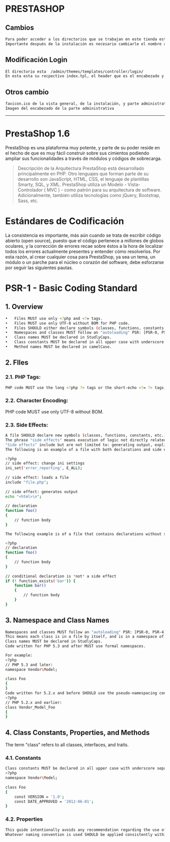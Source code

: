 # PRESTASHOP 
## Cambios
```sh
Para poder acceder a los directorios que se trabajan en este tienda está basada en PHP y tienen una extensión .tpl (marcador de sintaxis para plantillas de Aria para temas).
Importante después de la instalación es necesario cambiarle el nombre a la carpeta admin y eliminar la carpeta install
```
## Modificación Login
```sh
El directorio esta  /admin/themes/templates/controller/login/
En esta esta su recpectivo index.tpl, el header que es el encabezado y como tiene estructurado los directorios ,css y js  en este tiene el cambio de body  para mostrar una imagen de fondo, el contenido se encuentra en content.tpl que en esta la quitamos el personaje de prestashop y su versión
```
## Otros cambio  
```sh
favicon.ico de la vista general, de la instalación, y parte administrativa
Imagen del encabezado de la parte administrativa
```

--------------------------------------------------------------------------------------------------------------------------------------
# PrestaShop 1.6

PrestaShop es una plataforma muy potente, y parte de su poder reside en el hecho de que es muy fácil construir sobre sus cimientos podiendo ampliar sus funcionalidades a través de módulos y códigos de sobrecarga.
 > Descripción de la Arquitectura
PrestaShop está desarrollado principalmente en PHP. Otro lenguajes que forman parte de su desarrollo son JavaScript, HTML, CSS, el lenguaje de plantillas Smarty, SQL, y XML. PrestaShop utiliza un Modelo - Vista-Controlador ( MVC ) - como patrón para su arquitectura de software. Adicionalmente, también utiliza tecnologías como jQuery, Bootstrap, Sass, etc.

# Estándares de Codificación
La consistencia es importante, más aún cuando se trata de escribir código abierto (open source), puesto que el código pertenece a millones de globos oculares, y la corrección de errores recae sobre éstos a la hora de localizar todos los errores actualmente presentes y entender cómo resolverlos.
Por esta razón, al crear cualquier cosa para PrestaShop, ya sea un tema, un módulo o un parche para el núcleo o corazón del software, debe esforzarse por seguir las siguientes pautas. 

# PSR-1 - Basic Coding Standard

## 1. Overview
```sh
•	Files MUST use only <?php and <?= tags.
•	Files MUST use only UTF-8 without BOM for PHP code.
•	Files SHOULD either declare symbols (classes, functions, constants, etc.) or cause side-effects (e.g. generate output, change .ini settings, etc.) but SHOULD NOT do both.
•	Namespaces and classes MUST follow an "autoloading" PSR: [PSR-0, PSR-4].
•	Class names MUST be declared in StudlyCaps.
•	Class constants MUST be declared in all upper case with underscore separators.
•	Method names MUST be declared in camelCase.
```
## 2. FIles

### 2.1. PHP Tags: 
```sh
PHP code MUST use the long <?php ?> tags or the short-echo <?= ?> tags; it MUST NOT use the other tag variations.
```
### 2.2. Character Encoding:  
PHP code MUST use only UTF-8 without BOM.
### 2.3. Side Effects: 
```sh
A file SHOULD declare new symbols (classes, functions, constants, etc.) and cause no other side effects, or it SHOULD execute logic with side effects, but SHOULD NOT do both.
The phrase "side effects" means execution of logic not directly related to declaring classes, functions, constants, etc., merely from including the file.
"Side effects" include but are not limited to: generating output, explicit use of require or include, connecting to external services, modifying ini settings, emitting errors or exceptions, modifying global or static variables, reading from or writing to a file, and so on.
The following is an example of a file with both declarations and side effects; i.e, an example of what to avoid:
```
```sh
<?php 
// side effect: change ini settings
ini_set('error_reporting', E_ALL);
 
// side effect: loads a file
include "file.php";
 
// side effect: generates output
echo "<html>\n";
 
// declaration
function foo()
{
    // function body
}
```
```sh
The following example is of a file that contains declarations without side effects; i.e., an example of what to emulate:
```
```sh
<?php 
// declaration
function foo()
{
    // function body
}
 
// conditional declaration is *not* a side effect
if (! function_exists('bar')) {
    function bar()
    {
        // function body
    }
}
```
## 3. Namespace and Class Names
```sh
Namespaces and classes MUST follow an "autoloading" PSR: [PSR-0, PSR-4].
This means each class is in a file by itself, and is in a namespace of at least one level: a top-level vendor name.
Class names MUST be declared in StudlyCaps.
Code written for PHP 5.3 and after MUST use formal namespaces.
```
```sh
For example:
<?php 
// PHP 5.3 and later:
namespace Vendor\Model;
 
class Foo
{
}
Code written for 5.2.x and before SHOULD use the pseudo-namespacing convention of Vendor_ prefixes on class names.
<?php 
// PHP 5.2.x and earlier:
class Vendor_Model_Foo
{
}
```
## 4. Class Constants, Properties, and Methods

The term "class" refers to all classes, interfaces, and traits.

### 4.1. Constants
```sh
Class constants MUST be declared in all upper case with underscore separators. For example:
<?php 
namespace Vendor\Model;
 
class Foo
{
    const VERSION = '1.0';
    const DATE_APPROVED = '2012-06-01';
}
```
### 4.2. Properties
```sh
This guide intentionally avoids any recommendation regarding the use of $StudlyCaps, $camelCase, or $under_score property names.
Whatever naming convention is used SHOULD be applied consistently within a reasonable scope. That scope may be vendor-level, package-level, class-level, or method-level.

```
